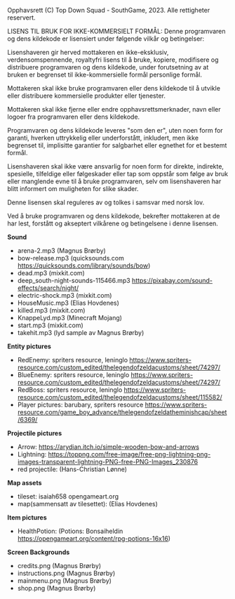 
Opphavsrett (C) Top Down Squad - SouthGame, 2023. Alle rettigheter reservert.

LISENS TIL BRUK FOR IKKE-KOMMERSIELT FORMÅL:
Denne programvaren og dens kildekode er lisensiert under følgende vilkår og betingelser:

Lisenshaveren gir herved mottakeren en ikke-eksklusiv, verdensomspennende, royaltyfri lisens til å bruke, kopiere, modifisere og distribuere programvaren og dens kildekode, under forutsetning av at bruken er begrenset til ikke-kommersielle formål personlige formål.

Mottakeren skal ikke bruke programvaren eller dens kildekode til å utvikle eller distribuere kommersielle produkter eller tjenester.

Mottakeren skal ikke fjerne eller endre opphavsrettsmerknader, navn eller logoer fra programvaren eller dens kildekode.

Programvaren og dens kildekode leveres "som den er", uten noen form for garanti, hverken uttrykkelig eller underforstått, inkludert, men ikke begrenset til, implisitte garantier for salgbarhet eller egnethet for et bestemt formål.

Lisenshaveren skal ikke være ansvarlig for noen form for direkte, indirekte, spesielle, tilfeldige eller følgeskader eller tap som oppstår som følge av bruk eller manglende evne til å bruke programvaren, selv om lisenshaveren har blitt informert om muligheten for slike skader.

Denne lisensen skal reguleres av og tolkes i samsvar med norsk lov.

Ved å bruke programvaren og dens kildekode, bekrefter mottakeren at de har lest, forstått og akseptert vilkårene og betingelsene i denne lisensen.



**Sound**
- arena-2.mp3 (Magnus Brørby)
- bow-release.mp3 (quicksounds.com https://quicksounds.com/library/sounds/bow)
- dead.mp3 (mixkit.com)
- deep_south-night-sounds-115466.mp3 https://pixabay.com/sound-effects/search/night/
- electric-shock.mp3 (mixkit.com)
- HouseMusic.mp3 (Elias Hovdenes)
- killed.mp3 (mixkit.com)
- KnappeLyd.mp3 (Minecraft Mojang)
- start.mp3 (mixkit.com)
- takehit.mp3 (lyd sample av Magnus Brørby)

**Entity pictures**
- RedEnemy: spriters resource, leninglo https://www.spriters-resource.com/custom_edited/thelegendofzeldacustoms/sheet/74297/
- BlueEnemy: spriters resource, leninglo https://www.spriters-resource.com/custom_edited/thelegendofzeldacustoms/sheet/74297/
- RedBoss: spriters resource, leninglo https://www.spriters-resource.com/custom_edited/thelegendofzeldacustoms/sheet/115582/
- Player pictures: barubary, spriters resource https://www.spriters-resource.com/game_boy_advance/thelegendofzeldatheminishcap/sheet/6369/

**Projectile pictures**
- Arrow: https://arydian.itch.io/simple-wooden-bow-and-arrows
- Lightning: https://toppng.com/free-image/free-png-lightning-png-images-transparent-lightning-PNG-free-PNG-Images_230876
- red projectile: (Hans-Christian Lønne)

**Map assets**
- tileset: isaiah658 opengameart.org
- map(sammensatt av tilesettet): (Elias Hovdenes)

**Item pictures**
- HealthPotion: (Potions:  Bonsaiheldin https://opengameart.org/content/rpg-potions-16x16)

**Screen Backgrounds**
- credits.png (Magnus Brørby)
- instructions.png (Magnus Brørby)
- mainmenu.png (Magnus Brørby)
- shop.png (Magnus Brørby)
